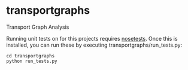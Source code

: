 transportgraphs
================

Transport Graph Analysis

Running unit tests on for this projects requires [nosetests](http://nose.readthedocs.org/en/latest/). Once this is installed, you can run these by executing transportgraphs/run_tests.py:

    cd transportgraphs
    python run_tests.py


